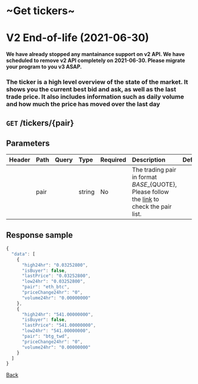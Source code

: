 # ~Get tickers~

# V2 End-of-life (2021-06-30)
**We have already stopped any mantainance support on v2 API. We have scheduled to remove v2 API completely on 2021-06-30. Please migrate your program to you v3 ASAP.**

### The ticker is a high level overview of the state of the market. It shows you the current best bid and ask, as well as the last trade price. It also includes information such as daily volume and how much the price has moved over the last day

## `GET` /tickers/{pair}

## Parameters

| Header | Path | Query | Type | Required | Description | Default | Range | Example |
| :--- | :--- | :--- | :--- | :--- | :--- | :--- | :--- | :--- |
|  | pair |  | string | No | The trading pair in format ${BASE}\_${QUOTE}, Please follow the [link](https://www.bitopro.com/fees) to check the pair list. |  |  | bito\_eth |

## Response sample

```javascript
{
  "data": [
    {
      "high24hr": "0.03252800",
      "isBuyer": false,
      "lastPrice": "0.03252800",
      "low24hr": "0.03252800",
      "pair": "eth_btc",
      "priceChange24hr": "0",
      "volume24hr": "0.00000000"
    },
    {
      "high24hr": "541.00000000",
      "isBuyer": false,
      "lastPrice": "541.00000000",
      "low24hr": "541.00000000",
      "pair": "btg_twd",
      "priceChange24hr": "0",
      "volume24hr": "0.00000000"
    }
  ]
}
```

[Back](../rest.md)

